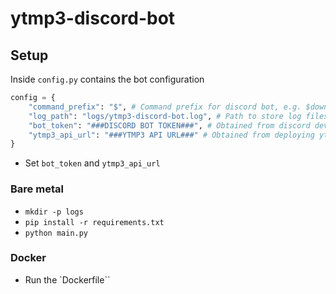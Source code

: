 # ytmp3-discord-bot

## Setup
Inside `config.py` contains the bot configuration

```python
config = {
    "command_prefix": "$", # Command prefix for discord bot, e.g. $download https://...
    "log_path": "logs/ytmp3-discord-bot.log", # Path to store log files, must create directory!
    "bot_token": "###DISCORD BOT TOKEN###", # Obtained from discord developer app
    "ytmp3_api_url": "###YTMP3 API URL###" # Obtained from deploying ytmp3-cloud
}
```

- Set `bot_token` and `ytmp3_api_url`

### Bare metal
- `mkdir -p logs`
- `pip install -r requirements.txt`
- `python main.py`

### Docker
- Run the `Dockerfile``

